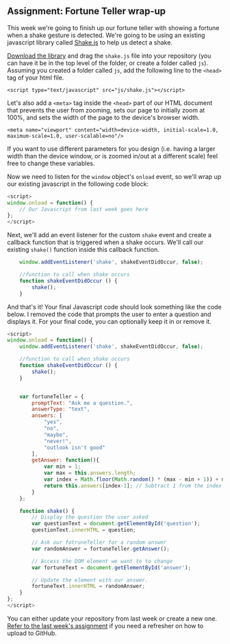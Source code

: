 Assignment: Fortune Teller wrap-up
-

This week we're going to finish up our fortune teller with showing a fortune when a shake gesture is detected. We're going to be using an existing javascript library called [Shake.js](https://github.com/alexgibson/shake.js/) to help us detect a shake.

[Download the library](https://github.com/alexgibson/shake.js/archive/master.zip) and drag the `shake.js` file into your repository (you can have it be in the top level of the folder, or create a folder called `js`). Assuming you created a folder called `js`, add the following line to the `<head>` tag of your html file.

```
<script type="text/javascript" src="js/shake.js"></script>
```

Let's also add a `<meta>` tag inside the `<head>` part of our HTML document that prevents the user from zooming, sets our page to initially zoom at 100%, and sets the width of the page to the device's browser width.


```
<meta name="viewport" content="width=device-width, initial-scale=1.0, maximum-scale=1.0, user-scalable=no"/>
```

If you want to use different parameters for you design (i.e. having a larger width than the device window, or is zoomed in/out at a different scale) feel free to change these variables.

Now we need to listen for the `window` object's `onload` event, so we'll wrap up our existing javascript in the following code block:

```Javascript
<script>
window.onload = function() {
	// Our Javascript from last week goes here
};
</script>
```
Next, we'll add an event listener for the custom `shake` event and create a callback function that is triggered when a shake occurs. We'll call our existing `shake()` function inside this callback function.
```Javascript
    window.addEventListener('shake', shakeEventDidOccur, false);

    //function to call when shake occurs
    function shakeEventDidOccur () {
        shake();
    }
```

And that's it! Your final Javascript code should look something like the code below. I removed the code that prompts the user to enter a question and displays it. For your final code, you can optionally keep it in or remove it.

```Javascript
<script>
window.onload = function() {
    window.addEventListener('shake', shakeEventDidOccur, false);

    //function to call when shake occurs
    function shakeEventDidOccur () {
        shake();
    }


    var fortuneTeller = {
        promptText: "Ask me a question.",
        answerType: "text",     
        answers: [
            "yes",
            "no",
            "maybe",
            "never!",
            "outlook isn't good"
        ],
        getAnswer: function(){
            var min = 1;
            var max = this.answers.length;
            var index = Math.floor(Math.random() * (max - min + 1)) + min;
            return this.answers[index-1]; // Subtract 1 from the index
        }
    };

    function shake() {
        // Display the question the user asked
        var questionText = document.getElementById('question');
        questionText.innerHTML = question;

        // Ask our fotruneTeller for a random answer
        var randomAnswer = fortuneTeller.getAnswer();

        // Access the DOM element we want to to change
        var fortuneText = document.getElementById('answer');

        // Update the element with our answer.
        fortuneText.innerHTML = randomAnswer;
    }
};
</script>
```

You can either update your repository from last week or create a new one. [Refer to the last week's assignment](https://github.com/jblinder/little-screens/blob/master/week3/README.md#5-uploading-your-code) if you need a refresher on how to upload to GitHub.
